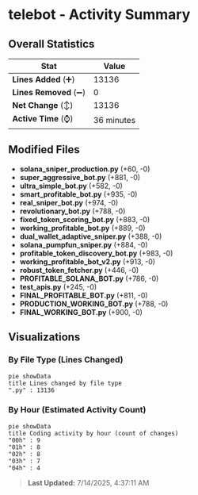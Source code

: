 # telebot - Activity Summary 

## Overall Statistics

| Stat                   | Value                                                             |
| ---------------------- | ----------------------------------------------------------------- |
| **Lines Added** (➕)   | 13136                                          |
| **Lines Removed** (➖) | 0                                        |
| **Net Change** (↕)    | 13136                |
| **Active Time** (⌚)   | 36 minutes |


## Modified Files
- **solana_sniper_production.py** (+60, -0)
- **super_aggressive_bot.py** (+881, -0)
- **ultra_simple_bot.py** (+582, -0)
- **smart_profitable_bot.py** (+935, -0)
- **real_sniper_bot.py** (+974, -0)
- **revolutionary_bot.py** (+788, -0)
- **fixed_token_scoring_bot.py** (+883, -0)
- **working_profitable_bot.py** (+889, -0)
- **dual_wallet_adaptive_sniper.py** (+388, -0)
- **solana_pumpfun_sniper.py** (+884, -0)
- **profitable_token_discovery_bot.py** (+983, -0)
- **working_profitable_bot_v2.py** (+913, -0)
- **robust_token_fetcher.py** (+446, -0)
- **PROFITABLE_SOLANA_BOT.py** (+786, -0)
- **test_apis.py** (+245, -0)
- **FINAL_PROFITABLE_BOT.py** (+811, -0)
- **PRODUCTION_WORKING_BOT.py** (+788, -0)
- **FINAL_WORKING_BOT.py** (+900, -0)

## Visualizations

### By File Type (Lines Changed)

```mermaid
pie showData
title Lines changed by file type
".py" : 13136
```

### By Hour (Estimated Activity Count)

```mermaid
pie showData
title Coding activity by hour (count of changes)
"00h" : 9
"01h" : 8
"02h" : 8
"03h" : 7
"04h" : 4
```


> **Last Updated:** 7/14/2025, 4:37:11 AM